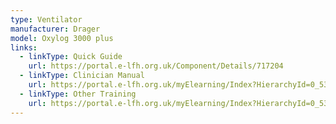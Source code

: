 ```yaml
---
type: Ventilator
manufacturer: Drager
model: Oxylog 3000 plus
links:
  - linkType: Quick Guide
    url: https://portal.e-lfh.org.uk/Component/Details/717204
  - linkType: Clinician Manual
    url: https://portal.e-lfh.org.uk/myElearning/Index?HierarchyId=0_53330&programmeId=53330
  - linkType: Other Training
    url: https://portal.e-lfh.org.uk/myElearning/Index?HierarchyId=0_53330&programmeId=53330
---
```

